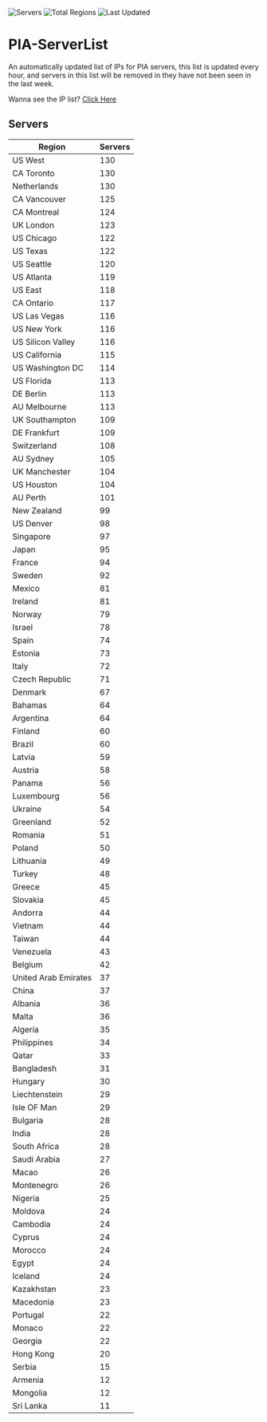![Servers](https://img.shields.io/badge/Servers-6,356-darkgreen)
![Total Regions](https://img.shields.io/badge/Total_Regions-97-darkgreen)
![Last Updated](https://img.shields.io/badge/Last_Updated-April_28_2024_09:01_EDT-darkgreen)

# PIA-ServerList
An automatically updated list of IPs for PIA servers, this list is updated every hour, and servers in this list will be removed in they have not been seen in the last week.

Wanna see the IP list? [Click Here](./context.json)

## Servers
| Region               | Servers |
|----------------------|---------|
| US West | 130 |
| CA Toronto | 130 |
| Netherlands | 130 |
| CA Vancouver | 125 |
| CA Montreal | 124 |
| UK London | 123 |
| US Chicago | 122 |
| US Texas | 122 |
| US Seattle | 120 |
| US Atlanta | 119 |
| US East | 118 |
| CA Ontario | 117 |
| US Las Vegas | 116 |
| US New York | 116 |
| US Silicon Valley | 116 |
| US California | 115 |
| US Washington DC | 114 |
| US Florida | 113 |
| DE Berlin | 113 |
| AU Melbourne | 113 |
| UK Southampton | 109 |
| DE Frankfurt | 109 |
| Switzerland | 108 |
| AU Sydney | 105 |
| UK Manchester | 104 |
| US Houston | 104 |
| AU Perth | 101 |
| New Zealand | 99 |
| US Denver | 98 |
| Singapore | 97 |
| Japan | 95 |
| France | 94 |
| Sweden | 92 |
| Mexico | 81 |
| Ireland | 81 |
| Norway | 79 |
| Israel | 78 |
| Spain | 74 |
| Estonia | 73 |
| Italy | 72 |
| Czech Republic | 71 |
| Denmark | 67 |
| Bahamas | 64 |
| Argentina | 64 |
| Finland | 60 |
| Brazil | 60 |
| Latvia | 59 |
| Austria | 58 |
| Panama | 56 |
| Luxembourg | 56 |
| Ukraine | 54 |
| Greenland | 52 |
| Romania | 51 |
| Poland | 50 |
| Lithuania | 49 |
| Turkey | 48 |
| Greece | 45 |
| Slovakia | 45 |
| Andorra | 44 |
| Vietnam | 44 |
| Taiwan | 44 |
| Venezuela | 43 |
| Belgium | 42 |
| United Arab Emirates | 37 |
| China | 37 |
| Albania | 36 |
| Malta | 36 |
| Algeria | 35 |
| Philippines | 34 |
| Qatar | 33 |
| Bangladesh | 31 |
| Hungary | 30 |
| Liechtenstein | 29 |
| Isle OF Man | 29 |
| Bulgaria | 28 |
| India | 28 |
| South Africa | 28 |
| Saudi Arabia | 27 |
| Macao | 26 |
| Montenegro | 26 |
| Nigeria | 25 |
| Moldova | 24 |
| Cambodia | 24 |
| Cyprus | 24 |
| Morocco | 24 |
| Egypt | 24 |
| Iceland | 24 |
| Kazakhstan | 23 |
| Macedonia | 23 |
| Portugal | 22 |
| Monaco | 22 |
| Georgia | 22 |
| Hong Kong | 20 |
| Serbia | 15 |
| Armenia | 12 |
| Mongolia | 12 |
| Sri Lanka | 11 |